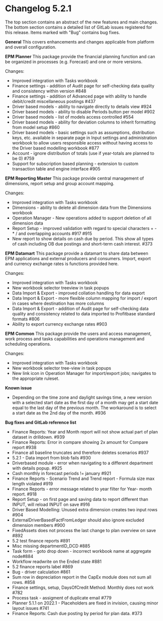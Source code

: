 # Changelog 5.2.1

The top section contains an abstract of the new features and main changes. The bottom section contains a detailed list of GitLab issues registered for this release. Items marked with "Bug" contains bug fixes.

**General**
This covers enhancements and changes applicable from platform and overall configuration.

**EPM Planner**
This package provide the financial planning function and can be organized in processes (e.g. Forecast) and one or more versions.

Changes:
- Improved integration with Tasks workbook
- Finance settings - addition of Audit page for self-checking data quality and consistency within version #848
- Finance settings - addition of Advanced page with ability to handle debit/credit miscellaneous postings #437
- Driver based models - ability to navigate directly to details view #924
- Driver based models - ability to disable Periods button per model #902
- Driver based models - list of models access controlled #554
- Driver based models - ability for deviation columns to inherit formatting from model setup  #860
- Driver based models - basic settings such as assumptions, distribution keys, etc. available in separate page in Input settings and administration workbook to allow users responsible access without having access to the Driver based modelling workbook #877
- Account - ignore distribution of totals (use if year-totals are planned to be 0) #759
- Support for subscription based planning - extension to custom transaction table and engine interface #905

**EPM Reporting Master**
This package provide central management of dimensions, report setup and group account mapping.

Changes:
- Improved integration with Tasks workbook
- Dimensions - ability to delete all dimension data from the Dimensions workbook
- Operation Manager - New operations added to support deletion of all dimension data
- Report Setup - improved validation with regard to special characters + - * / and overlapping accounts  #917 #915
- New report to show details on cash due by period. This show all types of cash including OB due postings and short-term cash interest. #373

**EPM Datamart**
This package provide a datamart to share data between EPM applications and external producers and consumers. Import, export and currency exchange rates is functions provided here.

Changes:
- Improved integration with Tasks workbook
- New workbook selector treeview in task popups
- Data Import & Export - improved collation handling for data export
- Data Import & Export - more flexible column mapping for import / export in cases where destination has more columns
- Data Import & Export - addition of Audit page for self-checking data quality and consistency related to data imported to Profitbase standard formats #806
- Ability to export currency exchange rates #903

**EPM Common**
This package provide the users and access management, work process and tasks capabilities and operations management and scheduling operations.

Changes:
- Improved integration with Tasks workbook
- New workbook selector tree-view in task popups
- New link icon in Operation Manager for import/export jobs; navigates to the appropriate ruleset.

**Known issue**
- Depending on the time zone and daylight savings time, a new version with a selected start date as the first day of a month may get a start date equal to the last day of the previous month. The workaround is to select a start date as the 2nd day of the month. #936

**Bug fixes and GitLab reference list**
- Finance Reports: Year and Month report will not show actual part of plan dataset in drilldown. #939
- Finance Reports: Error in compare showing 2x amount for Compare report #938
- Finance all baseline truncates and therefore deletes scenarios #937
- 5.2.1 - Data import from blob fails #930
- Driverbased module - error when navigating to a different department with details popup. #925
- Cash monthly in forecast periods != january #921
- Finance Reports - Scenario Trend and Trend report - Formula size max length violated #919
- Finance Reports - error message related to year filter for Year- month report. #918
- Report Setup - on first page and saving data to report different than INPUT, will reload INPUT on save #916
- Driver Based Modelling: Unused extra dimension creates two input rows #904
- ExternalDriverBasedFactFromLedger should also ignore excluded dimension members #900
- FixedAssets does not process the last change to plan overview on save #892
- 5.2 test finance reports #891
- Misc missing departmentID_DCD #885
- Task form - goto drop down - incorrect workbook name at aggregate node#884
- Workflow readwrite on the Ended state #881
- 5.2 finance reports label #869
- Bug - driver calculation #861
- Sum row in depreciation report in the CapEx module does not sum all rows. #858
- Finance settings, setup, DaysOfCredit Method: Monthly does not work #782
- Process task - assigment of duplicate email #779
- Planner 5.1.1 on 2022.1 - Placeholders are fixed in invision, causing minor layout issues #741
- Finance Reports: Cash due posting by period for plan data. #373

